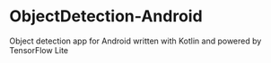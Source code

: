 # ObjectDetection-Android
Object detection app for Android written with Kotlin and powered by TensorFlow Lite
